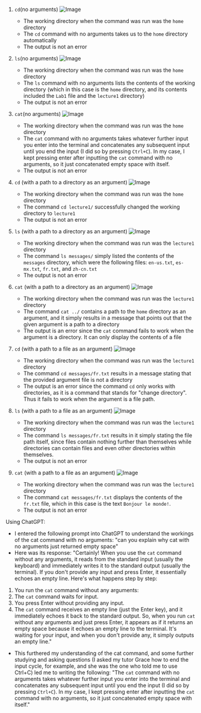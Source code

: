 1. `cd`(no arguments)
   ![Image](cd_no_arguments.png)
   - The working directory when the command was run was the `home` directory
   - The `cd` command with no arguments takes us to the `home` directory automatically
   - The output is not an error

2. `ls`(no arguments)
   ![Image](ls_no_arguments.png)
   - The working directory when the command was run was the `home` directory
   - The `ls` command with no arguments lists the contents of the working directory (which in this case is the `home` directory, and its contents included the `Lab1` file and the `lecture1` directory)
   - The output is not an error
  
3. `cat`(no arguments)
   ![Image](cat_no_arguments.png)
   - The working directory when the command was run was the `home` directory
   - The `cat` command with no arguments takes whatever further input you enter into the terminal and concatenates any subsequent input until you end the input (I did so by pressing `Ctrl+C`). In my case, I kept pressing enter after inputting the `cat` command with no arguments, so it just concatenated empty space with itself.
   - The output is not an error
     
4. `cd` (with a path to a directory as an argument)
   ![Image](cd_directory_path.png)
   - The working directory when the command was run was the `home` directory
   - The command `cd lecture1/` successfully changed the working directory to `lecture1`
   - The output is not an error
     
5. `ls` (with a path to a directory as an argument)
   ![Image](ls_directory_path.png)
   - The working directory when the command was run was the `lecture1` directory
   - The command `ls messages/` simply listed the contents of the `messages` directory, which were the following files: `en-us.txt`, `es-mx.txt`, `fr.txt`, and `zh-cn.txt`
   - The output is not an error

6. `cat` (with a path to a directory as an argument)
   ![Image](cat_directory_path.png)
   - The working directory when the command was run was the `lecture1` directory
   - The command `cat ../` contains a path to the `home` directory as an argument, and it simply results in a message that points out that the given argument is a path to a directory
   - The output is an error since the `cat` command fails to work when the argument is a directory. It can only display the contents of a file
  
7. `cd` (with a path to a file as an argument)
   ![Image](cd_file_path.png)
   - The working directory when the command was run was the `lecture1` directory
   - The command `cd messages/fr.txt` results in a message stating that the provided argument file is not a directory
   - The output is an error since the command `cd` only works with directories, as it is a command that stands for "change directory". Thus it fails to work when the argument is a file path.
  
8. `ls` (with a path to a file as an argument)
   ![Image](ls_file_path.png)
   - The working directory when the command was run was the `lecture1` directory
   - The command `ls messages/fr.txt` results in it simply stating the file path itself, since files contain nothing further than themselves while directories can contain files and even other directories within themselves.
   - The output is not an error
  
9. `cat` (with a path to a file as an argument)
    ![Image](cat_file_path.png)
   - The working directory when the command was run was the `lecture1` directory
   - The command `cat messages/fr.txt` displays the contents of the `fr.txt` file, which in this case is the text `Bonjour le monde!`.
   - The output is not an error
  
Using ChatGPT:
- I entered the following prompt into ChatGPT to understand the workings of the cat command with no arguments: "can you explain why cat with no arguments just returned empty space"
- Here was its response:
  "Certainly! When you use the `cat` command without any arguments, it reads from the standard input (usually the keyboard) and immediately writes it to the standard output (usually the terminal). If you don't provide any input and press Enter, it essentially echoes an empty line.
Here's what happens step by step:
1. You run the `cat` command without any arguments:
2. The `cat` command waits for input.
3. You press Enter without providing any input.
4. The `cat` command receives an empty line (just the Enter key), and it immediately echoes it back to the standard output.
So, when you run `cat` without any arguments and just press Enter, it appears as if it returns an empty space because it echoes an empty line to the terminal. It's waiting for your input, and when you don't provide any, it simply outputs an empty line."
- This furthered my understanding of the cat command, and some further studying and asking questions (I asked my tutor Grace how to end the input cycle, for example, and she was the one who told me to use Ctrl+C) led me to writing the following:
  "The `cat` command with no arguments takes whatever further input you enter into the terminal and concatenates any subsequent input until you end the input (I did so by pressing `Ctrl+C`). In my case, I kept pressing enter after inputting the `cat` command with no arguments, so it just concatenated empty space with itself."
  













